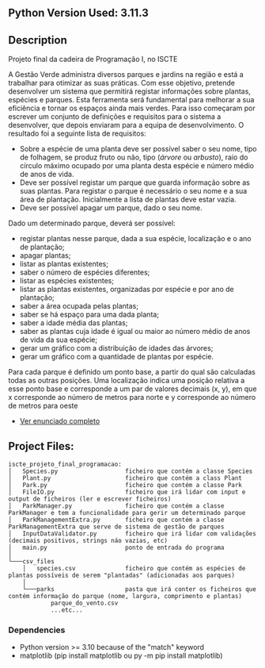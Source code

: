 ## Python Version Used: 3.11.3

## Description

Projeto final da cadeira de Programação I, no ISCTE


A Gestão Verde administra diversos parques e jardins na região e está a trabalhar para otimizar as suas práticas. Com esse objetivo, pretende desenvolver um sistema que permitirá registar informações sobre plantas, espécies e parques. Esta ferramenta será fundamental para melhorar a sua eficiência e tornar os espaços ainda mais verdes. Para isso começaram por escrever um conjunto de definições e requisitos para o sistema a desenvolver, que depois enviaram para a equipa de desenvolvimento. O resultado foi a seguinte lista de requisitos:

-   Sobre a espécie de uma planta deve ser possível saber o seu nome, tipo de folhagem, se produz fruto ou não, tipo (*árvore* ou *arbusto*), raio do círculo máximo ocupado por uma planta desta espécie e número médio de anos de vida.
-   Deve ser possível registar um parque que guarda informação sobre as suas plantas. Para registar o parque é necessário o seu nome e a sua área de plantação. Inicialmente a lista de plantas deve estar vazia.
-   Deve ser possível apagar um parque, dado o seu nome.

Dado um determinado parque, deverá ser possível:

-   registar plantas nesse parque, dada a sua espécie, localização e o ano de plantação;
-   apagar plantas;
-   listar as plantas existentes;
-   saber o número de espécies diferentes;
-   listar as espécies existentes;
-   listar as plantas existentes, organizadas por espécie e por ano de plantação;
-   saber a área ocupada pelas plantas;
-   saber se há espaço para uma dada planta;
-   saber a idade média das plantas;
-   saber as plantas cuja idade é igual ou maior ao número médio de anos de vida da sua espécie;
-   gerar um gráfico com a distribuição de idades das árvores;
-   gerar um gráfico com a quantidade de plantas por espécie.

Para cada parque é definido um ponto base, a partir do qual são calculadas todas as outras posições. Uma localização indica uma posição relativa a esse ponto base e corresponde a um par de valores decimais (x, y), em que x corresponde ao número de metros para norte e y corresponde ao número de metros para oeste

* [Ver enunciado completo](https://github.com/ricardo-valerio/iscte_projeto_final_programacao/blob/main/trabalho_2023_2024.pdf)


## Project Files:
	iscte_projeto_final_programacao:
	│   Species.py                   ficheiro que contém a classe Species
	│   Plant.py                     ficheiro que contém a class Plant
	│   Park.py                      ficheiro que contém a classe Park
	│   FileIO.py                    ficheiro que irá lidar com input e output de ficheiros (ler e escrever ficheiros)
	│   ParkManager.py               ficheiro que contém a classe ParkManager e tem a funcionalidade para gerir um determinado parque
	│   ParkManagementExtra.py       ficheiro que contém a classe ParkManagementExtra que serve de sistema de gestão de parques
	│   InputDataValidator.py        ficheiro que irá lidar com validações (decimais positivos, strings náo vazias, etc)
	│   main.py                      ponto de entrada do programa
	│
	└───csv_files
	    │   species.csv              ficheiro que contém as espécies de plantas possíveis de serem "plantadas" (adicionadas aos parques)
	    │
	    └───parks                    pasta que irá conter os ficheiros que contém informação do parque (nome, largura, comprimento e plantas)
	            parque_do_vento.csv
	            ...etc...


### Dependencies

* Python version >= 3.10 because of the "match" keyword
* matplotlib (pip install matplotlib  ou  py -m pip install matplotlib)
